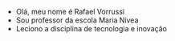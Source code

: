 - Olá, meu nome é Rafael Vorrussi
- Sou professor da escola Maria Nívea
- Leciono a disciplina de tecnologia e inovação


<!---
profrafaelvorrussi/profrafaelvorrussi is a ✨ special ✨ repository because its `README.md` (this file) appears on your GitHub profile.
You can click the Preview link to take a look at your changes.
--->
